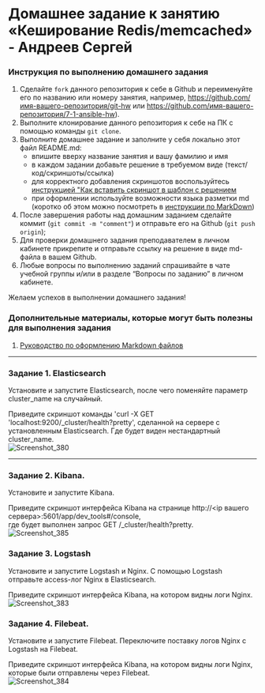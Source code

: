 # Домашнее задание к занятию «Кеширование Redis/memcached» - Андреев Сергей


### Инструкция по выполнению домашнего задания

   1. Сделайте `fork` данного репозитория к себе в Github и переименуйте его по названию или номеру занятия, например, https://github.com/имя-вашего-репозитория/git-hw или  https://github.com/имя-вашего-репозитория/7-1-ansible-hw).
   2. Выполните клонирование данного репозитория к себе на ПК с помощью команды `git clone`.
   3. Выполните домашнее задание и заполните у себя локально этот файл README.md:
      - впишите вверху название занятия и вашу фамилию и имя
      - в каждом задании добавьте решение в требуемом виде (текст/код/скриншоты/ссылка)
      - для корректного добавления скриншотов воспользуйтесь [инструкцией "Как вставить скриншот в шаблон с решением](https://github.com/netology-code/sys-pattern-homework/blob/main/screen-instruction.md)
      - при оформлении используйте возможности языка разметки md (коротко об этом можно посмотреть в [инструкции  по MarkDown](https://github.com/netology-code/sys-pattern-homework/blob/main/md-instruction.md))
   4. После завершения работы над домашним заданием сделайте коммит (`git commit -m "comment"`) и отправьте его на Github (`git push origin`);
   5. Для проверки домашнего задания преподавателем в личном кабинете прикрепите и отправьте ссылку на решение в виде md-файла в вашем Github.
   6. Любые вопросы по выполнению заданий спрашивайте в чате учебной группы и/или в разделе “Вопросы по заданию” в личном кабинете.
   
Желаем успехов в выполнении домашнего задания!
   
### Дополнительные материалы, которые могут быть полезны для выполнения задания

1. [Руководство по оформлению Markdown файлов](https://gist.github.com/Jekins/2bf2d0638163f1294637#Code)

---

### Задание 1. Elasticsearch

Установите и запустите Elasticsearch, после чего поменяйте параметр cluster_name на случайный.  

Приведите скриншот команды 'curl -X GET 'localhost:9200/_cluster/health?pretty', сделанной на сервере с  
установленным Elasticsearch. Где будет виден нестандартный cluster_name.  
![Screenshot_380](https://github.com/SergeiViktorovich/gitlab-hw/assets/143599204/9b4b6be3-6d44-4d23-a859-f3e723437d61)  
 
---

### Задание 2. Kibana.

Установите и запустите Kibana.  

Приведите скриншот интерфейса Kibana на странице http://<ip вашего сервера>:5601/app/dev_tools#/console,  
где будет выполнен запрос GET /_cluster/health?pretty.  
![Screenshot_385](https://github.com/SergeiViktorovich/gitlab-hw/assets/143599204/ef7784dd-0837-40b8-8b32-af8373feb22f)  

### Задание 3. Logstash

Установите и запустите Logstash и Nginx. С помощью Logstash отправьте access-лог Nginx в Elasticsearch.  

Приведите скриншот интерфейса Kibana, на котором видны логи Nginx.  
![Screenshot_383](https://github.com/SergeiViktorovich/gitlab-hw/assets/143599204/44372e15-82de-432b-9148-88f978d4e0d7)  

### Задание 4. Filebeat.

Установите и запустите Filebeat. Переключите поставку логов Nginx с Logstash на Filebeat.  

Приведите скриншот интерфейса Kibana, на котором видны логи Nginx, которые были отправлены через Filebeat.  
![Screenshot_384](https://github.com/SergeiViktorovich/gitlab-hw/assets/143599204/07821320-00a1-40ae-8256-66205a31e1b1)  

